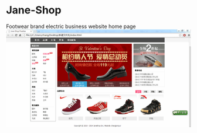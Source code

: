 # Jane-Shop
Footwear brand electric business website home page
![](https://github.com/changjianqiu/Jane-Shop/raw/master/images/readme.gif)
